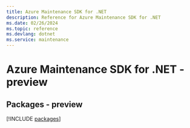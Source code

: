 ```yaml
---
title: Azure Maintenance SDK for .NET
description: Reference for Azure Maintenance SDK for .NET
ms.date: 02/26/2024
ms.topic: reference
ms.devlang: dotnet
ms.service: maintenance
---
```

# Azure Maintenance SDK for .NET - preview
## Packages - preview
[!INCLUDE [packages](maintenance-index.md)]